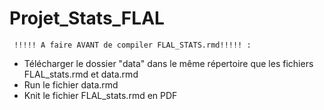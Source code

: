 # Projet_Stats_FLAL


     !!!!! A faire AVANT de compiler FLAL_STATS.rmd!!!!! : 
- Télécharger le dossier "data" dans le même répertoire que les fichiers FLAL_stats.rmd et data.rmd
- Run le fichier data.rmd 
- Knit le fichier FLAL_stats.rmd en PDF 

